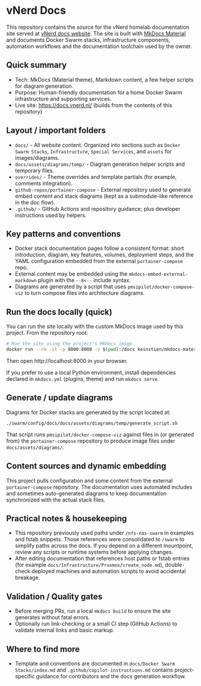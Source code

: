 # vNerd Docs

This repository contains the source for the vNerd homelab documentation site served at [vNerd docs website](https://docs.vnerd.nl/). The site is built with [MkDocs Material](https://img.shields.io/badge/Material_for_MkDocs-526CFE?style=for-the-badge&logo=MaterialForMkDocs&logoColor=white) and documents Docker Swarm stacks, infrastructure components, automation workflows and the documentation toolchain used by the owner.

## Quick summary

- Tech: MkDocs (Material theme), Markdown content, a few helper scripts for diagram generation.
- Purpose: Human-friendly documentation for a home Docker Swarm infrastructure and supporting services.
- Live site: https://docs.vnerd.nl/ (builds from the contents of this repository)

## Layout / important folders

- `docs/` - All website content. Organized into sections such as `Docker Swarm Stacks`, `Infrastructure`, `Special Services`, and `assets` for images/diagrams.
- `docs/assets/diagrams/temp/` - Diagram generation helper scripts and temporary files.
- `overrides/` - Theme overrides and template partials (for example, comments integration).
- `github-repos/portainer-compose` - External repository used to generate embed content and stack diagrams (kept as a submodule-like reference in the doc flow).
- `.github/` - GitHub Actions and repository guidance; plus developer instructions used by helpers.

## Key patterns and conventions

- Docker stack documentation pages follow a consistent format: short introduction, diagram, key features, volumes, deployment steps, and the YAML configuration embedded from the external `portainer-compose` repo.
- External content may be embedded using the `mkdocs-embed-external-markdown` plugin with the `--8<--` include syntax.
- Diagrams are generated by a script that uses `pmsipilot/docker-compose-viz` to turn compose files into architecture diagrams.

## Run the docs locally (quick)

You can run the site locally with the custom MkDocs image used by this project. From the repository root:

```bash
# Run the site using the project's MkDocs image
docker run --rm -it -p 8000:8000 -v $(pwd):/docs keinstien/mkdocs-material:9.5.26
```

Then open http://localhost:8000 in your browser.

If you prefer to use a local Python environment, install dependencies declared in `mkdocs.yml` (plugins, theme) and run `mkdocs serve`.

## Generate / update diagrams

Diagrams for Docker stacks are generated by the script located at:

```
./swarm/config/docs/docs/assets/diagrams/temp/generate_script.sh
```

That script runs `pmsipilot/docker-compose-viz` against files in (or generated from) the `portainer-compose` repository to produce image files under `docs/assets/diagrams/`.

## Content sources and dynamic embedding

This project pulls configuration and some content from the external `portainer-compose` repository. The documentation uses automated includes and sometimes auto-generated diagrams to keep documentation synchronized with the actual stack files.

## Practical notes & housekeeping

- This repository previously used paths under `/nfs-nas-swarm` in examples and fstab snippets. Those references were consolidated to `/swarm` to simplify paths across the docs. If you depend on a different mountpoint, review any scripts or runtime systems before applying changes.
- After editing documentation that references host paths or fstab entries (for example `docs/Infrastructure/Proxmox/create_node.md`), double-check deployed machines and automation scripts to avoid accidental breakage.

## Validation / Quality gates

- Before merging PRs, run a local `mkdocs build` to ensure the site generates without fatal errors.
- Optionally run link-checking or a small CI step (GitHub Actions) to validate internal links and basic markup.

## Where to find more

- Template and conventions are documented in `docs/Docker Swarm Stacks/index.md` and `.github/copilot-instructions.md` contains project-specific guidance for contributors and the docs generation workflow.